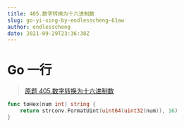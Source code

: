 ```yaml
---
title: 405.数字转换为十六进制数
slug: go-yi-xing-by-endlesscheng-61aw
author: endlesscheng
date: 2021-09-29T23:36:38Z
---
```

# Go 一行
 
> [原题 405.数字转换为十六进制数](https://leetcode.cn/problems/convert-a-number-to-hexadecimal)
```go
func toHex(num int) string {
    return strconv.FormatUint(uint64(uint32(num)), 16)
}
```
